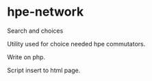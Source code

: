 # hpe-network
Search and choices

Utility used for choice needed hpe commutators.

Write on php.

Script insert to html page. 
